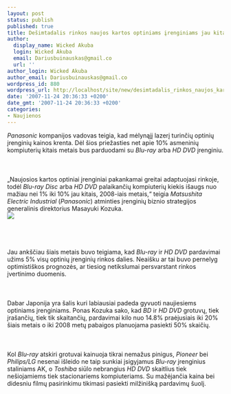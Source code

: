 ```yaml
---
layout: post
status: publish
published: true
title: Dešimtadalis rinkos naujos kartos optiniams įrenginiams jau kitais metais?
author:
  display_name: Wicked Akuba
  login: Wicked Akuba
  email: Dariusbuinauskas@gmail.co
  url: ''
author_login: Wicked Akuba
author_email: Dariusbuinauskas@gmail.co
wordpress_id: 880
wordpress_url: http://localhost/site/new/desimtadalis_rinkos_naujos_kartos_optiniams_irenginiams_jau_kitais_metais_/
date: '2007-11-24 20:36:33 +0200'
date_gmt: '2007-11-24 20:36:33 +0200'
categories:
- Naujienos
---
```

<p><i>Panasonic</i> kompanijos vadovas teigia, kad mėlynąjį lazerį turinčių optinių įrenginių kainos krenta. Dėl šios priežasties net apie 10% asmeninių kompiuterių kitais metais bus parduodami su <i>Blu-ray</i> arba <i>HD DVD</i> įrenginiu.<br />
<br><br />
<br>„Naujosios kartos optiniai įrenginiai pakankamai greitai adaptuojasi rinkoje, todėl <i>Blu-ray Disc</i> arba <i>HD DVD</i> palaikančių kompiuterių kiekis išaugs nuo mažiau nei 1% iki 10% jau kitais, 2008-iais metais,“ teigia <i>Matsushita Electric Industrial</i> (<i>Panasonic</i>) atminties įrenginių biznio strategijos generalinis direktorius  Masayuki Kozuka.<br><img src="http://www.technews.lt/upl/Failai/LGHDDVDBLURAY.jpg"><br><br />
<br><br />
<br>Jau ankščiau šiais metais buvo teigiama, kad <i>Blu-ray</i> ir <i>HD DVD</i> pardavimai užims 5% visų optinių įrenginių rinkos dalies. Neaišku ar tai buvo pernelyg optimistiškos prognozės, ar tiesiog netikslumai persvarstant rinkos įvertinimo duomenis.<br />
<br><br />
<br>Dabar Japonija yra šalis kuri labiausiai padeda gyvuoti naujiesiems optiniams įrenginiams. Ponas Kozuka sako, kad <i>BD</i> ir <i>HD DVD</i> grotuvų, tiek įrašančių, tiek tik skaitančių, pardavimai kilo nuo 14.8% praėjusiais iki 20% šiais metais o iki 2008 metų pabaigos planuojama pasiekti  50% skaičių.<br />
<br><br />
<br>Kol <i>Blu-ray</i> atskiri grotuvai kainuoja tikrai nemažus pinigus, <i>Pioneer</i> bei <i>Philips/LG</i> nesenai išleido ne taip sunkiai įsigyjamus <i>Blu-ray</i> įrenginius staliniams AK, o <i>Toshiba</i> siūlo nebrangius <i>HD DVD</i> skaitlius tiek nešiojamiems tiek stacionariems kompiuteriams. Su mažėjančia kaina bei didesniu filmų pasirinkimu tikimasi pasiekti milžinišką pardavimų šuolį.<br />
<br></p>

